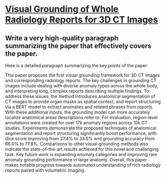 # [Visual Grounding of Whole Radiology Reports for 3D CT Images](https://arxiv.org/abs/2312.04794)

## Write a very high-quality paragraph summarizing the paper that effectively covers the paper.

 Here is a detailed paragraph summarizing the key points of the paper:

This paper proposes the first visual grounding framework for 3D CT images and corresponding radiology reports. The key challenges in grounding CT images include dealing with diverse anomaly types across the whole body, and interpreting long, complex reports describing multiple findings. To address these issues, the method introduces anatomical segmentation of CT images to provide organ masks as spatial context, and report structuring via a BERT model to extract anomalies and related phrases from reports. With these additional inputs, the grounding model can more accurately localize anatomical areas descriptions refer to. For evaluation, region-level annotations were created for over 17k anomaly regions across 10k CT studies. Experiments demonstrate the proposed techniques of anatomical segmentation and report structuring significantly boost performance, with dice score improving from 27.4% to 34.5% and grounding accuracy from 66.0% to 77.8%. Comparisons to other visual grounding methods also indicate the state-of-the-art results achieved for this novel and challenging task. Key future work is expanding anomaly categories and improving rare anomaly grounding performance in large anatomy. Overall, this paper makes notable progress towards automated understanding of rich radiology reports paired with volumetric imaging.
